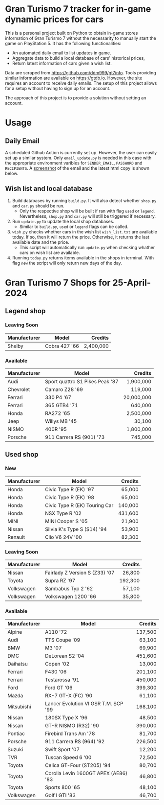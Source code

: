 # Gran Turismo 7 tracker for in-game dynamic prices for cars

This is a personal project built on Python to obtain in-game stores information of Gran Turismo 7 without the necessarity to manually start the game on PlayStation 5. It has the following functionalities:

- An automated daily email to list updates in game.
- Aggregate data to build a local database of cars' historical prices,
- Return latest information of cars given a wish list.

Data are scraped from https://github.com/ddm999/gt7info. Tools providing similar information are available on https://gtdb.io. However, the site requires an account to receive daily emails. The setup of this project allows for a setup without having to sign up for an account.

The approach of this project is to provide a solution without setting an account.

# Usage

## Daily Email

A scheduled Github Action is currently set up. However, the user can easily set up a similar system. Only `email_update.py` is needed in this case with the appropriate environment varibles for `SENDER_EMAIL`, `PASSWORD` and `RECIPIENTS`. A [screenshot](https://raw.githubusercontent.com/marcohoucheng/Gran-Turismo-7-Price-Tracker/main/data/email_screenshot.png) of the email and the latest html copy is shown below.

## Wish list and local database

1. Build databases by running `build.py`. It will also detect whether `shop.py` and `car.py` should be run.
    - Only the respective shop will be built if ran with flag `used` or `legend`. Nevertheless, `shop.py` and `car.py` will still be triggered if necessary.
2. Run `update.py` to update the local shop databases.
    - Similar to `build.py`, `used` or `legend` flags can be called.
3. `wish.py` checks whether cars in the wish list `wish_list.txt` are available today. If so, then it will return the price. Otherwise, it returns the last available date and the price.
    - This script will automatically run `update.py` when checking whather cars on wish list are available.
4. Running `today.py` returns items available in the shops in terminal. With flag `new` the script will only return new days of the day.


# Gran Turismo 7 Shops for 25-April-2024



## Legend shop

### Leaving Soon
 | Manufacturer | Model | Credits |
 | --- | --- | --: |
|Shelby|Cobra 427 '66|2,400,000|

### Available
 | Manufacturer | Model | Credits |
 | --- | --- | --: |
|Audi|Sport quattro S1 Pikes Peak '87|1,900,000|
|Chevrolet|Camaro Z28 '69|119,000|
|Ferrari|330 P4 '67|20,000,000|
|Ferrari|365 GTB4 '71|640,000|
|Honda|RA272 '65|2,500,000|
|Jeep|Willys MB '45|30,100|
|NISMO|400R '95|1,800,000|
|Porsche|911 Carrera RS (901) '73|745,000|


## Used shop

### New
 | Manufacturer | Model | Credits |
 | --- | --- | --: |
|Honda|Civic Type R (EK) '97|65,000|
|Honda|Civic Type R (EK) '98|65,000|
|Honda|Civic Type R (EK) Touring Car|140,000|
|Honda|NSX Type R '02|431,600|
|MINI|MINI Cooper S '05|21,900|
|Nissan|Silvia K's Type S (S14) '94|53,900|
|Renault|Clio V6 24V '00|82,300|

### Leaving Soon
 | Manufacturer | Model | Credits |
 | --- | --- | --: |
|Nissan|Fairlady Z Version S (Z33) '07|26,800|
|Toyota|Supra RZ '97|192,300|
|Volkswagen|Sambabus Typ 2 '62|57,100|
|Volkswagen|Volkswagen 1200 '66|35,800|

### Available
 | Manufacturer | Model | Credits |
 | --- | --- | --: |
|Alpine|A110 '72|137,500|
|Audi|TTS Coupe '09|63,100|
|BMW|M3 '07|69,900|
|DMC|DeLorean S2 '04|451,600|
|Daihatsu|Copen '02|13,000|
|Ferrari|F430 '06|201,100|
|Ferrari|Testarossa '91|450,000|
|Ford|Ford GT '06|399,300|
|Mazda|RX-7 GT-X (FC) '90|61,100|
|Mitsubishi|Lancer Evolution VI GSR T.M. SCP '99|168,100|
|Nissan|180SX Type X '96|48,500|
|Nissan|GT-R NISMO (R32) '90|390,000|
|Pontiac|Firebird Trans Am '78|81,700|
|Porsche|911 Carrera RS (964) '92|226,500|
|Suzuki|Swift Sport '07|12,200|
|TVR|Tuscan Speed 6 '00|72,500|
|Toyota|Celica GT-Four (ST205) '94|80,700|
|Toyota|Corolla Levin 1600GT APEX (AE86) '83|46,800|
|Toyota|Sports 800 '65|48,100|
|Volkswagen|Golf I GTI '83|46,700|
